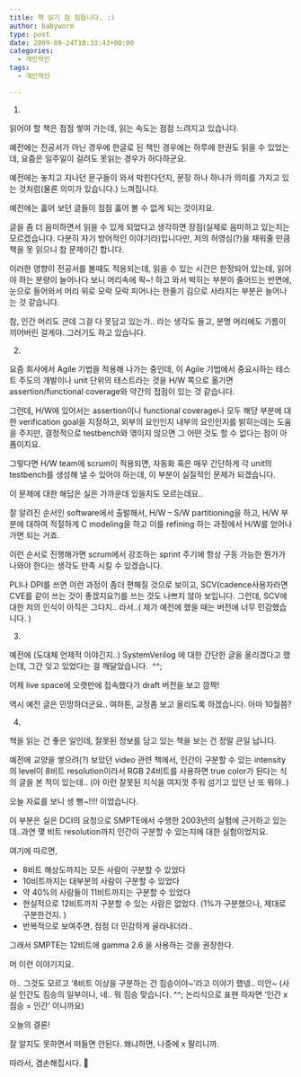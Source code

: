 ```yaml
---
title: 책 읽기 참 힘듭니다. :)
author: babyworm
type: post
date: 2009-09-24T10:33:43+00:00
categories:
  - 개인적인
tags:
  - 개인적인

---
```

1.

읽어야 할 책은 점점 쌓여 가는데, 읽는 속도는 점점 느려지고 있습니다.

예전에는 전공서가 아닌 경우에 한글로 된 책인 경우에는 하루에 한권도 읽을 수 있었는데, 요즘은 일주일이 걸려도 못읽는 경우가 허다하군요.

예전에는 놓치고 지나던 문구들이 와서 박힌다던지, 문장 하나 하나가 의미를 가지고 있는 것처럼(물론 의미가 있습니다.) 느껴집니다.

예전에는 훓어 보던 글들이 점점 훓어 볼 수 없게 되는 것이지요.

글을 좀 더 음미하면서 읽을 수 있게 되었다고 생각하면 장점(실제로 음미하고 있는지는 모르겠습니다. 다분히 자기 방어적인 이야기라)입니다만, 저의 허영심(?)을 채워줄 만큼 책을 못 읽으니 참 문제이긴 합니다.

이러한 영향이 전공서를 볼때도 적용되는데, 읽을 수 있는 시간은 한정되어 있는데, 읽어야 하는 분량이 늘어나다 보니 머리속에 팍~! 하고 와서 박히는 부분이 줄어드는 반면에, 눈으로 들어와서 머리 위로 모락 모락 피어나는 한줄기 김으로 사라지는 부분은 늘어나는 것 같습니다.

참, 인간 머리도 큰데 그걸 다 못담고 있는가.. 라는 생각도 들고, 분명 머리에도 기름이 끼어버린 걸게야..그러기도 하고 있습니다.

2.

요즘 회사에서 Agile 기법을 적용해 나가는 중인데, 이 Agile 기법에서 중요시하는 테스트 주도의 개발이나 unit 단위의 테스트라는 것을 H/W 쪽으로 옮기면 assertion/functional coverage와 약간의 접점이 있는 것 같습니다.

그런데, H/W에 있어서는 assertion이나 functional coverage나 모두 해당 부분에 대한 verification goal을 지정하고, 외부의 요인인지 내부의 요인인지를 밝히는데는 도움을 주지만, 결정적으로 testbench와 엮이지 않으면 그 어떤 것도 할 수 없다는 점이 아픔이지요.

그렇다면 H/W team에 scrum이 적용되면, 자동화 혹은 매우 간단하게 각 unit의 testbench를 생성해 낼 수 있어야 하는데, 이 부분이 실질적인 문제가 되겠습니다.

이 문제에 대한 해답은 실은 가까운데 있을지도 모르는데요..

잘 알려진 순서인 software에서 출발해서, H/W &#8211; S/W partitioning을 하고, H/W 부분에 대하여 적절하게 C modeling을 하고 이를 refining 하는 과정에서 H/W를 얻어나가면 되는 거죠.

이런 순서로 진행해가면 scrum에서 강조하는 sprint 주기에 항상 구동 가능한 뭔가가 나와야 한다는 생각도 만족 시킬 수 있겠습니다.

PLI나 DPI를 쓰면 이런 과정이 좀더 편해질 것으로 보이고, SCV(cadence사용자라면 CVE를 같이 쓰는 것이 좋겠지요?)를 쓰는 것도 나쁘지 않아 보입니다. 그런데, SCV에 대한 저의 인식이 아직은 그다지.. 라서..( 제가 예전에 했을 때는 버전에 너무 민감했습니다. )

3.

예전에 (도대체 언제적 이야긴지..) SystemVerilog 에 대한 간단한 글을 올리겠다고 했는데, 그간 잊고 있었다는 걸 깨달았습니다. &nbsp;^^;

어제 live space에 오랫만에 접속했다가 draft 버전을 보고 깜짝!

역시 예전 글은 민망하더군요.. 여하튼, 교정좀 보고 올리도록 하겠습니다. 아마 10월쯤?

4.

책을 읽는 건 좋은 일인데, 잘못된 정보를 담고 있는 책을 보는 건 정말 큰일 납니다.

예전에 교양을 쌓으려(?) 보았던 video 관련 책에서, 인간이 구분할 수 있는 intensity의 level이 8비트 resolution이라서 RGB 24비트를 사용하면 true color가 된다는 식의 글을 본 적이 있는데.. (아 이런 잘못된 지식을 여지껏 주워 섬기고 있던 난 또 뭐야..)

오늘 자료를 보니 생 뻥~!!!! 이었습니다.

이 부분은 실은 DCI의 요청으로 SMPTE에서 수행한 2003년의 실험에 근거하고 있는데..과연 몇 비트 resolution까지 인간이 구분할 수 있는지에 대한 실험이었지요.

여기에 따르면,

<ul>
    <li>
      8비트 해상도까지는 모든 사람이 구분할 수 있었다
    </li>
    <li>
      10비트까지는 대부분의 사람이 구분할 수 있었다
    </li>
    <li>
      약 40%의 사람들이 11비트까지는 구분할 수 있었다
    </li>
    <li>
      현실적으로 12비트까지 구분할 수 있는 사람은 없었다. (1%가 구분했으나, 제대로 구분한건지. )
    </li>
    <li>
      반복적으로 보여주면, 점점 더 민감하게 골라내더라..
    </li>
  </ul>
  
  <div>
    그래서 SMPTE는 12비트에 gamma 2.6 을 사용하는 것을 권장한다.

머 이런 이야기지요.

아.. 그것도 모르고 &#8216;8비트 이상을 구분하는 건 짐승이야~&#8217;라고 이야기 했넹.. 미안~ (사실 인간도 짐승의 일부이니, 네.. 뭐 짐승 맞습니다. ^^; 논리식으로 표현 하자면 &#8216;인간 x 짐승 = 인간&#8217; 이니까요)

오늘의 결론!

잘 알지도 못하면서 떠들면 안된다. 왜냐하면, 나중에 x 팔리니까.

따라서, 겸손해집시다. 🙂
  </div>
